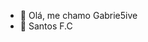 - 🚩​ Olá, me chamo Gabrie5ive
- 🏴​ Santos F.C

<!---
Gabrie5ive/Gabrie5ive is a ✨ special ✨ repository because its `README.md` (this file) appears on your GitHub profile.
You can click the Preview link to take a look at your changes.
--->

